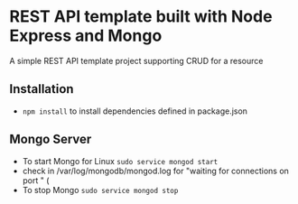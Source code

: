 # REST API template built with Node Express and Mongo
A simple REST API template project supporting CRUD for a resource

## Installation

- `npm install` to install dependencies defined in package.json

## Mongo Server

- To start Mongo for Linux `sudo service mongod start`
- check in /var/log/mongodb/mongod.log for "waiting for connections on port <port>" (
- To stop Mongo `sudo service mongod stop`
